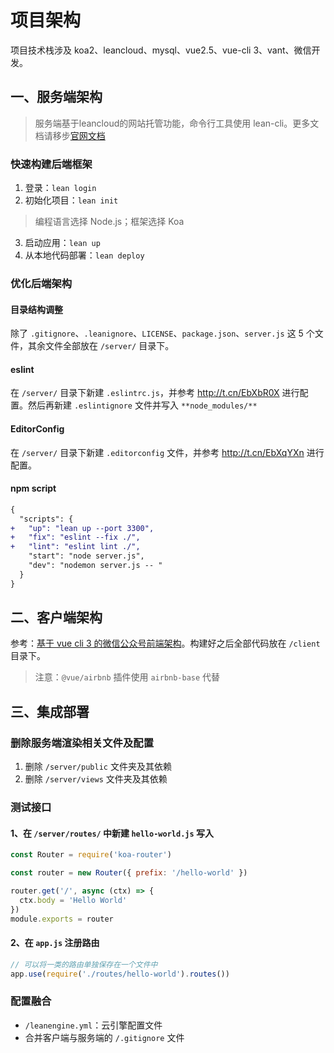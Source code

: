# 项目架构

项目技术栈涉及 koa2、leancloud、mysql、vue2.5、vue-cli 3、vant、微信开发。

## 一、服务端架构

> 服务端基于leancloud的网站托管功能，命令行工具使用 lean-cli。更多文档请移步[官网文档](http://t.cn/EbX2tmr)

### 快速构建后端框架

1. 登录：`lean login`
2. 初始化项目：`lean init`
  > 编程语言选择 Node.js；框架选择 Koa
3. 启动应用：`lean up`
4. 从本地代码部署：`lean deploy`

### 优化后端架构

#### 目录结构调整

除了 `.gitignore`、`.leanignore`、`LICENSE`、`package.json`、`server.js` 这 5 个文件，其余文件全部放在 `/server/` 目录下。

#### eslint

在 `/server/` 目录下新建 `.eslintrc.js`，并参考 http://t.cn/EbXbR0X 进行配置。然后再新建 `.eslintignore` 文件并写入 `**node_modules/**`

#### EditorConfig

在 `/server/` 目录下新建 `.editorconfig` 文件，并参考 http://t.cn/EbXqYXn 进行配置。

#### npm script

```diff
{
  "scripts": {
+   "up": "lean up --port 3300",
+   "fix": "eslint --fix ./",
+   "lint": "eslint lint ./",
    "start": "node server.js",
    "dev": "nodemon server.js -- "
  }
}
```

## 二、客户端架构

参考：[基于 vue cli 3 的微信公众号前端架构](http://t.cn/EbXMd8G)。构建好之后全部代码放在 `/client` 目录下。

> 注意：`@vue/airbnb` 插件使用 `airbnb-base` 代替

## 三、集成部署

### 删除服务端渲染相关文件及配置

1. 删除 `/server/public` 文件夹及其依赖
2. 删除 `/server/views` 文件夹及其依赖

### 测试接口

#### 1、在 `/server/routes/` 中新建 `hello-world.js` 写入

```js
const Router = require('koa-router')

const router = new Router({ prefix: '/hello-world' })

router.get('/', async (ctx) => {
  ctx.body = 'Hello World'
})
module.exports = router
```

#### 2、在 `app.js` 注册路由

```js
// 可以将一类的路由单独保存在一个文件中
app.use(require('./routes/hello-world').routes())
```

### 配置融合

- `/leanengine.yml`：云引擎配置文件
- 合并客户端与服务端的 `/.gitignore` 文件